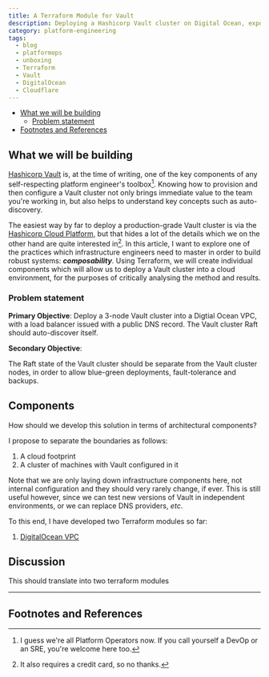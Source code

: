 ```yaml
---
title: A Terraform Module for Vault
description: Deploying a Hashicorp Vault cluster on Digital Ocean, exposed via Cloudflare
category: platform-engineering
tags:
  - blog
  - platformops
  - unboxing
  - Terraform
  - Vault
  - DigitalOcean
  - Cloudflare
---
```

- [What we will be building](#what-we-will-be-building)
  - [Problem statement](#problem-statement)
- [Footnotes and References](#markdown-mermaid)

## What we will be building

[Hashicorp Vault](https://developer.hashicorp.com/vault) is, at the time of writing, one of the key components of any self-respecting platform engineer's toolbox[^platformopsnow].
Knowing how to provision and then configure a Vault cluster not only brings immediate value to the team you're working in, but also helps to understand key concepts such as auto-discovery.

The easiest way by far to deploy a production-grade Vault cluster is via the [Hashicorp Cloud Platform](https://cloud.hashicorp.com), but that hides a lot of the details which we on the other hand are quite interested in[^cc].
In this article, I want to explore one of the practices which infrastructure engineers need to master in order to build robust systems: ***composability***.
Using Terraform, we will create individual components which will allow us to deploy a Vault cluster into a cloud environment, for the purposes of critically analysing the method and results.

### Problem statement

**Primary Objective**: Deploy a 3-node Vault cluster into a Digtial Ocean VPC, with a load balancer issued with a public DNS record. The Vault cluster Raft should auto-discover itself.

**Secondary Objective**:

The Raft state of the Vault cluster should be separate from the Vault cluster nodes, in order to allow blue-green deployments, fault-tolerance and backups.

## Components

How should we develop this solution in terms of architectural components?

I propose to separate the boundaries as follows:

1. A cloud footprint
1. A cluster of machines with Vault configured in it

Note that we are only laying down infrastructure components here, not internal configuration and they should very rarely change, if ever.
This is still useful however, since we can test new versions of Vault in independent environments, or we can replace DNS providers, _etc_.

To this end, I have developed two Terraform modules so far:

1. [DigitalOcean VPC]()

## Discussion

This should translate into two terraform modules

---

## Footnotes and References

[^platformopsnow]: I guess we're all Platform Operators now. If you call yourself a DevOp or an SRE, you're welcome here too.
[^cc]: It also requires a credit card, so no thanks.
